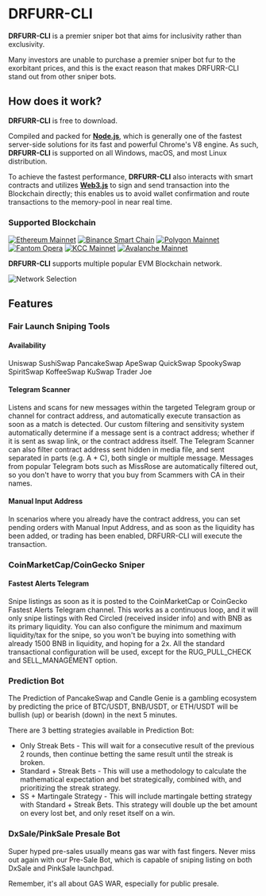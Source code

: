 # DRFURR-CLI

**DRFURR-CLI** is a premier sniper bot that aims for inclusivity rather than exclusivity.

Many investors are unable to purchase a premier sniper bot fur to the exorbitant prices, and this is the exact reason that makes DRFURR-CLI stand out from other sniper bots.

## How does it work?

**DRFURR-CLI** is free to download.

Compiled and packed for [**Node.js**](https://nodejs.org/), which is generally one of the fastest server-side solutions for its fast and powerful Chrome's V8 engine. As such, **DRFURR-CLI** is supported on all Windows, macOS, and most Linux distribution.

To achieve the fastest performance, **DRFURR-CLI** also interacts with smart contracts and utilizes [**Web3.js**](https://web3js.readthedocs.io/) to sign and send transaction into the Blockchain directly; this enables us to avoid wallet confirmation and route transactions to the memory-pool in near real time.

### Supported Blockchain

[![Ethereum Mainnet]()](https://ethereum.org/)
[![Binance Smart Chain]()](https://www.binance.com/)
[![Polygon Mainnet]()](https://polygon.technology/)
[![Fantom Opera]()](https://fantom.foundation/)
[![KCC Mainnet]()](https://www.kcc.io/)
[![Avalanche Mainnet]()](https://www.avax.network/)

**DRFURR-CLI** supports multiple popular EVM Blockchain network.

![Network Selection]()

## Features
### Fair Launch Sniping Tools
#### Availability
Uniswap SushiSwap PancakeSwap ApeSwap QuickSwap SpookySwap SpiritSwap KoffeeSwap KuSwap Trader Joe

#### Telegram Scanner
Listens and scans for new messages within the targeted Telegram group or channel for contract address, and automatically execute transaction as soon as a match is detected.
Our custom filtering and sensitivity system automatically determine if a message sent is a contract address; whether if it is sent as swap link, or the contract address itself.
The Telegram Scanner can also filter contract address sent hidden in media file, and sent separated in parts (e.g. A + C), both single or multiple message.
Messages from popular Telegram bots such as MissRose are automatically filtered out, so you don't have to worry that you buy from Scammers with CA in their names.

#### Manual Input Address

In scenarios where you already have the contract address, you can set pending orders with Manual Input Address, and as soon as the liquidity has been added, or trading has been enabled, DRFURR-CLI will execute the transaction.

### CoinMarketCap/CoinGecko Sniper
#### Fastest Alerts Telegram

Snipe listings as soon as it is posted to the CoinMarketCap or CoinGecko Fastest Alerts Telegram channel.
This works as a continuous loop, and it will only snipe listings with Red Circled (received insider info) and with BNB as its primary liquidity.
You can also configure the minimum and maximum liquidity/tax for the snipe, so you won't be buying into something with already 1500 BNB in liquidity, and hoping for a 2x.
All the standard transactional configuration will be used, except for the RUG_PULL_CHECK and SELL_MANAGEMENT option.

### Prediction Bot

The Prediction of PancakeSwap and Candle Genie is a gambling ecosystem by predicting the price of BTC/USDT, BNB/USDT, or ETH/USDT will be bullish (up) or bearish (down) in the next 5 minutes.

There are 3 betting strategies available in Prediction Bot:

- Only Streak Bets - This will wait for a consecutive result of the previous 2 rounds, then continue betting the same result until the streak is broken.
- Standard + Streak Bets - This will use a methodology to calculate the mathematical expectation and bet strategically, combined with, and prioritizing the streak strategy.
- SS + Martingale Strategy - This will include martingale betting strategy with Standard + Streak Bets. This strategy will double up the bet amount on every lost bet, and only reset itself on a win.

### DxSale/PinkSale Presale Bot

Super hyped pre-sales usually means gas war with fast fingers. Never miss out again with our Pre-Sale Bot, which is capable of sniping listing on both DxSale and PinkSale launchpad.

Remember, it's all about GAS WAR, especially for public presale.
